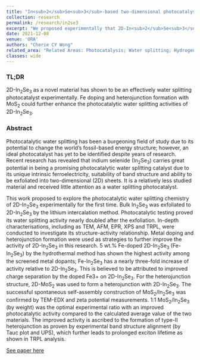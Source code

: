 ```yaml
---
title: "In<sub>2</sub>Se<sub>3</sub>-based two-dimensional photocatalysts for water-splitting"
collection: research
permalink: /research/in2se3
excerpt: "We proposed experimentally that 2D-In<sub>2</sub>Se<sub>3</sub> is an active water splitting photocatalyst. Metal doping and heterojunction formation were suggested as effective strategies to further improve the material’s photocatalytic activity. <br/> <br/><img src='/assets/images/In2Se3_toc.jpg' style="height:100">"
date: 2021-12-08
venue: 'ORA'
authors: "Cherie CY Wong"
related_area: "Related Areas: Photocatalysis; Water splitting; Hydrogen evolution reaction"
classes: wide
---
```

### TL;DR
2D-In<sub>2</sub>Se<sub>3</sub> as a novel material has shown to be an effectively water splitting photocatalyst experimentally. Fe doping and heterojunction formation with MoS<sub>2</sub> could further enhance the photocatalytic water splitting activities of 2D-In<sub>2</sub>Se<sub>3</sub>.

### Abstract
Photocatalytic water splitting has been a burgeoning field of study due to its potential to change the world’s fossil-based energy structure; however, an ideal photocatalyst has yet to be identified despite years of research. Recent research has revealed that indium selenide (In<sub>2</sub>Se<sub>3</sub>) carries great potential in being a promising photocatalytic water splitting catalyst due to its unique intrinsic ferroelectricity, suitability of band structure and ability to be exfoliated into two-dimensional (2D) sheets. It is a relatively less studied material and received little attention as a water splitting photocatalyst.

This work proposed to explore the photocatalytic water splitting chemistry of 2D-In<sub>2</sub>Se<sub>3</sub> experimentally for the first time. Bulk In<sub>2</sub>Se<sub>3</sub> was exfoliated to 2D-In<sub>2</sub>Se<sub>3</sub> by the lithium intercalation method. Photocatalytic testing proved its water splitting activity nearly doubled after the exfoliation. In-depth characterisations, including as TEM, AFM, EPR, XPS and TRPL, were conducted to investigate its structure-activity relationship. Metal doping and heterojunction formation were used as strategies to further improve the activity of 2D-In<sub>2</sub>Se<sub>3</sub> in this research. 5 wt.% Fe-doped 2D-In<sub>2</sub>Se<sub>3</sub> (Fe-In<sub>2</sub>Se<sub>3</sub>) by the hydrothermal method has shown the highest activity among the screened metal dopants; Fe-In<sub>2</sub>Se<sub>3</sub> has a nearly three-fold increase of activity relative to 2D-In<sub>2</sub>Se<sub>3</sub>. This is believed to be attributed to improved charge separation by the doped Fe3+ on 2D-In<sub>2</sub>Se<sub>3</sub>. For the heterojunction structure, 2D-MoS<sub>2</sub> was used to form a heterojunction with 2D-In<sub>2</sub>Se<sub>3</sub>. The successful spontaneous self-assembly construction of MoS<sub>2</sub>/In<sub>2</sub>Se<sub>3</sub> was confirmed by TEM-EDX and zeta potential measurements. 1:1 MoS<sub>2</sub>/In<sub>2</sub>Se<sub>3</sub> (by weight) was the optimal experimental ratio with an improved photocatalytic activity compared to the calculated average value of the two materials. The improved activity is ascribed to the formation of type-II heterojunction as proven by experimental band structure alignment (by Tauc plot and UPS), which further leads to prolonged exciton lifetime as shown in TRPL analysis.


[See paper here](https://solo.bodleian.ox.ac.uk/primo-explore/fulldisplay?docid=ORA9dc4c035-9714-473b-ac23-5597560acce9&context=L&vid=SOLO&lang=en_US&search_scope=LSCOP_ALL&adaptor=Local%20Search%20Engine&tab=local&query=any,contains,cherie%20wong%20cy&offset=0)
